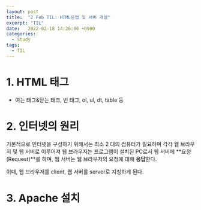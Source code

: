 ```yaml
---
layout: post
title:  "2 Feb TIL: HTML문법 및 서버 개설"
excerpt: "TIL"
date:   2022-02-18 14:26:00 +0900
categories: 
  - Study
tags:
  - TIL
---
```


# 1. HTML 태그

* 여는 태그&닫는 태크, 빈 태그, ol, ul, dt, table 등

# 2. 인터넷의 원리

기본적으로 인터넷을 구성하기 위해서는 최소 2 대의 컴퓨터가 필요하며 각각 웹 브라우저 및 웹 서버로 이루어져 웹 브라우저는 프로그램이 설치된 PC로서 웹 서버에 **요청(Request)**를 하며, 웹 서버는 웹 브라우저의 요청에 대해 **응답**한다.  
  
이때, 웹 브라우저를 client, 웹 서버를 server로 지칭하게 된다.  

# 3. Apache 설치